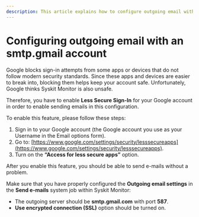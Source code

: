 ```yaml
---
description: This article explains how to configure outgoing email with an smtp.gmail account to use with Syskit Monitor.
---
```


# Configuring outgoing email with an smtp.gmail account

Google blocks sign-in attempts from some apps or devices that do not follow modern security standards. Since these apps and devices are easier to break into, blocking them helps keep your account safe. Unfortunately, Google thinks Syskit Monitor is also unsafe.

Therefore, you have to enable **Less Secure Sign-In** for your Google account in order to enable sending emails in this configuration.

To enable this feature, please follow these steps:

1. Sign in to your Google account \(the Google account you use as your Username in the Email options form\).
2. Go to: [https://www.google.com/settings/security/lesssecureapps](https://www.google.com/settings/security/lesssecureapps).
3. Turn on the **“Access for less secure apps”** option.

After you enable this feature, you should be able to send e-mails without a problem.

Make sure that you have properly configured the **Outgoing email settings** in the **Send e-mails** system job within Syskit Monitor:

* The outgoing server should be **smtp.gmail.com** with port **587**.
* **Use encrypted connection \(SSL\)** option should be turned on.

